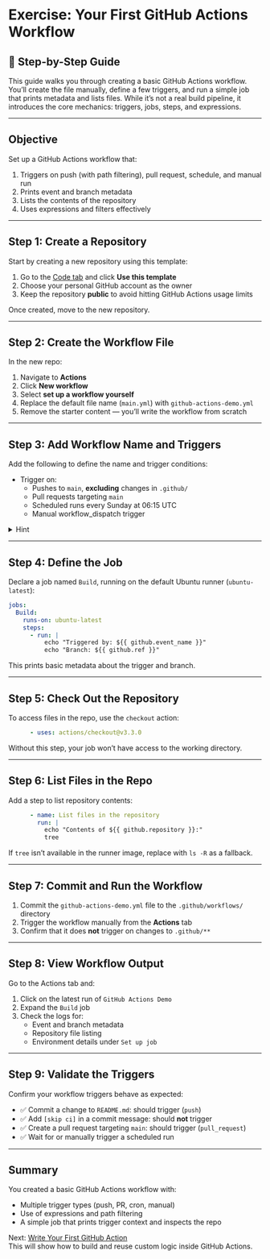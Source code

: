 # Exercise: Your First GitHub Actions Workflow
## 🧱 Step-by-Step Guide

This guide walks you through creating a basic GitHub Actions workflow. You’ll create the file manually, define a few triggers, and run a simple job that prints metadata and lists files. While it’s not a real build pipeline, it introduces the core mechanics: triggers, jobs, steps, and expressions.

---

## Objective

Set up a GitHub Actions workflow that:
1. Triggers on push (with path filtering), pull request, schedule, and manual run  
2. Prints event and branch metadata  
3. Lists the contents of the repository  
4. Uses expressions and filters effectively

---

## Step 1: Create a Repository

Start by creating a new repository using this template:

1. Go to the [Code tab](/../../) and click **Use this template**
2. Choose your personal GitHub account as the owner
3. Keep the repository **public** to avoid hitting GitHub Actions usage limits

Once created, move to the new repository.

---

## Step 2: Create the Workflow File

In the new repo:

1. Navigate to **Actions**
2. Click **New workflow**
3. Select **set up a workflow yourself**
4. Replace the default file name (`main.yml`) with `github-actions-demo.yml`
5. Remove the starter content — you’ll write the workflow from scratch

---

## Step 3: Add Workflow Name and Triggers

Add the following to define the name and trigger conditions:

- Trigger on:
  - Pushes to `main`, **excluding** changes in `.github/`
  - Pull requests targeting `main`
  - Scheduled runs every Sunday at 06:15 UTC
  - Manual workflow_dispatch trigger

<details>
<summary>Hint</summary>

```yaml
name: GitHub Actions Demo

on:
  push:
    branches: [ main ]
    paths-ignore: [ .github/** ]
  pull_request:
    branches: [ main ]
  schedule:
    - cron: '15 6 * * 0'
  workflow_dispatch:
```
</details>

---

## Step 4: Define the Job

Declare a job named `Build`, running on the default Ubuntu runner (`ubuntu-latest`):

```yaml
jobs:
  Build:
    runs-on: ubuntu-latest
    steps:
      - run: |
          echo "Triggered by: ${{ github.event_name }}"
          echo "Branch: ${{ github.ref }}"
```

This prints basic metadata about the trigger and branch.

---

## Step 5: Check Out the Repository

To access files in the repo, use the `checkout` action:

```yaml
      - uses: actions/checkout@v3.3.0
```

Without this step, your job won’t have access to the working directory.

---

## Step 6: List Files in the Repo

Add a step to list repository contents:

```yaml
      - name: List files in the repository
        run: |
          echo "Contents of ${{ github.repository }}:"
          tree
```

If `tree` isn’t available in the runner image, replace with `ls -R` as a fallback.

---

## Step 7: Commit and Run the Workflow

1. Commit the `github-actions-demo.yml` file to the `.github/workflows/` directory
2. Trigger the workflow manually from the **Actions** tab
3. Confirm that it does **not** trigger on changes to `.github/**`

---

## Step 8: View Workflow Output

Go to the Actions tab and:

1. Click on the latest run of `GitHub Actions Demo`
2. Expand the `Build` job
3. Check the logs for:
   - Event and branch metadata
   - Repository file listing
   - Environment details under `Set up job`

---

## Step 9: Validate the Triggers

Confirm your workflow triggers behave as expected:

- ✅ Commit a change to `README.md`: should trigger (`push`)
- ✅ Add `[skip ci]` in a commit message: should **not** trigger
- ✅ Create a pull request targeting `main`: should trigger (`pull_request`)
- ✅ Wait for or manually trigger a scheduled run

---

## Summary

You created a basic GitHub Actions workflow with:
- Multiple trigger types (push, PR, cron, manual)
- Use of expressions and path filtering
- A simple job that prints trigger context and inspects the repo

Next: [Write Your First GitHub Action](02-My-first-action.md)  
This will show how to build and reuse custom logic inside GitHub Actions.